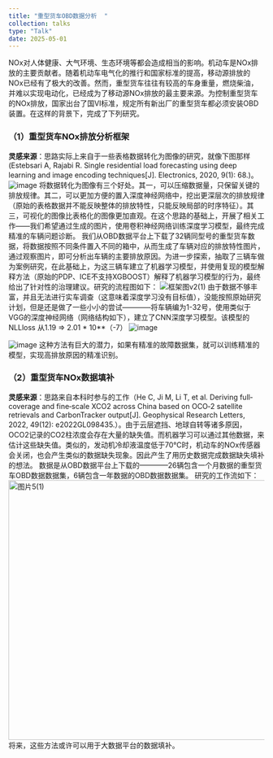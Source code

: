 ```yaml
---
title: "重型货车OBD数据分析  "
collection: talks
type: "Talk"
date: 2025-05-01
---
```

NOx对人体健康、大气环境、生态环境等都会造成相当的影响。机动车是NOx排放的主要贡献者。随着机动车电气化的推行和国家标准的提高，移动源排放的NOx已经有了极大的改善。然而，重型货车往往有较高的车身重量，燃烧柴油，并难以实现电动化，已经成为了移动源NOx排放的最主要来源。为控制重型货车的NOx排放，国家出台了国VI标准，规定所有新出厂的重型货车都必须安装OBD装置。在这样的背景下，完成了下列研究。  








### （1）重型货车NOx排放分析框架  
**灵感来源**：思路实际上来自于一些表格数据转化为图像的研究，就像下图那样(Estebsari A, Rajabi R. Single residential load forecasting using deep learning and image encoding techniques[J]. Electronics, 2020, 9(1): 68.)。  
![image](https://github.com/user-attachments/assets/892f1594-6c46-435e-b187-14318db2b1b8)
将数据转化为图像有三个好处。其一，可以压缩数据量，只保留关键的排放规律。其二，可以更加方便的置入深度神经网络中，挖出更深层次的排放规律（原始的表格数据并不能反映整体的排放特性，只能反映局部的时序特征）。其三，可视化的图像比表格化的图像更加直观。在这个思路的基础上，开展了相关工作——我们希望通过生成的图片，使用卷积神经网络训练深度学习模型，最终完成精准的车辆问题诊断。
我们从OBD数据平台上下载了32辆同型号的重型货车数据，将数据按照不同条件置入不同的箱中，从而生成了车辆对应的排放特性图片，通过观察图片，即可分析出车辆的主要排放原因。为进一步探索，抽取了三辆车做为案例研究，在此基础上，为这三辆车建立了机器学习模型，并使用复现的模型解释方法（原始的PDP、ICE不支持XGBOOST）解释了机器学习模型的行为，最终给出了针对性的治理建议。研究的流程图如下：
![框架图v2(1)](https://github.com/user-attachments/assets/8a87ca17-24f4-47c1-8f86-f1358e26fd2e)
由于数据不够丰富，并且无法进行实车调查（这意味着深度学习没有目标值），没能按照原始研究计划，但是还是做了一些小小的尝试————将车辆编为1-32号，使用类似于VGG的深度神经网络（网络结构如下），建立了CNN深度学习模型。该模型的NLLloss 从1.19 => 2.01 * 10**（-7）
![image](https://github.com/user-attachments/assets/988b21a6-9649-4917-8022-55131ffac114)

![image](https://github.com/user-attachments/assets/c8e0acd9-6623-46dc-8292-5686a8c3620b)
这种方法有巨大的潜力，如果有精准的故障数据集，就可以训练精准的模型，实现高排放原因的精准识别。
### （2）重型货车NOx数据填补
**灵感来源**：思路来自本科时参与的工作（He C, Ji M, Li T, et al. Deriving full‐coverage and fine‐scale XCO2 across China based on OCO‐2 satellite retrievals and CarbonTracker output[J]. Geophysical Research Letters, 2022, 49(12): e2022GL098435.）。由于云层遮挡、地球自转等诸多原因，OCO2记录的CO2柱浓度会存在大量的缺失值。而机器学习可以通过其他数据，来估计这些缺失值。类似的，发动机冷却液温度低于70℃时，机动车的NOx传感器会关闭，也会产生类似的数据缺失现象。因此产生了用历史数据完成数据缺失填补的想法。
数据是从OBD数据平台上下载的————26辆包含一个月数据的重型货车OBD数据数据集，6辆包含一年数据的OBD数据数据集。
研究的工作流如下：  
<img width="511" alt="图片5(1)" src="https://github.com/user-attachments/assets/24e6eed4-40bb-4dd4-ba79-daaea25c764d" />
将来，这些方法或许可以用于大数据平台的数据填补。

